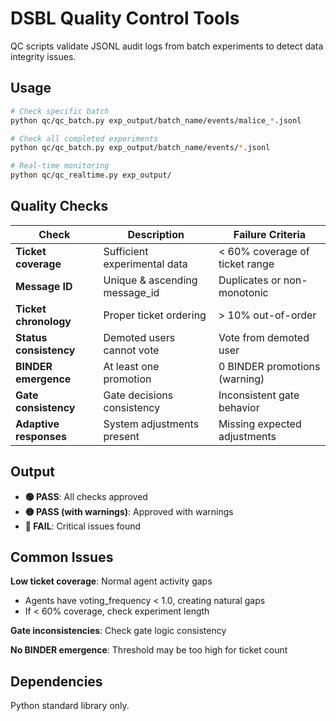 # DSBL Quality Control Tools

QC scripts validate JSONL audit logs from batch experiments to detect data integrity issues.

## Usage

```bash
# Check specific batch
python qc/qc_batch.py exp_output/batch_name/events/malice_*.jsonl

# Check all completed experiments
python qc/qc_batch.py exp_output/batch_name/events/*.jsonl

# Real-time monitoring
python qc/qc_realtime.py exp_output/
```

## Quality Checks

| Check | Description | Failure Criteria |
|-------|-------------|-------------------|
| **Ticket coverage** | Sufficient experimental data | < 60% coverage of ticket range |
| **Message ID** | Unique & ascending message_id | Duplicates or non-monotonic |
| **Ticket chronology** | Proper ticket ordering | > 10% out-of-order |
| **Status consistency** | Demoted users cannot vote | Vote from demoted user |
| **BINDER emergence** | At least one promotion | 0 BINDER promotions (warning) |
| **Gate consistency** | Gate decisions consistency | Inconsistent gate behavior |
| **Adaptive responses** | System adjustments present | Missing expected adjustments |

## Output

- **🟢 PASS**: All checks approved
- **🟡 PASS (with warnings)**: Approved with warnings  
- **🔴 FAIL**: Critical issues found

## Common Issues

**Low ticket coverage**: Normal agent activity gaps
- Agents have voting_frequency < 1.0, creating natural gaps
- If < 60% coverage, check experiment length

**Gate inconsistencies**: Check gate logic consistency

**No BINDER emergence**: Threshold may be too high for ticket count

## Dependencies

Python standard library only.